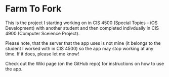 # Farm To Fork

This is the project I starting working on in CIS 4500 (Special Topics - iOS Development) with another student and then completed indivdually in CIS 4900 (Computer Sceience Project).

Please note, that the server that the app uses is not mine (it belongs to the student I worked with in CIS 4500) so the app may stop working at any time. If it does, please let me know!

Check out the Wiki page (on the GitHub repo) for instructions on how to use the app.
